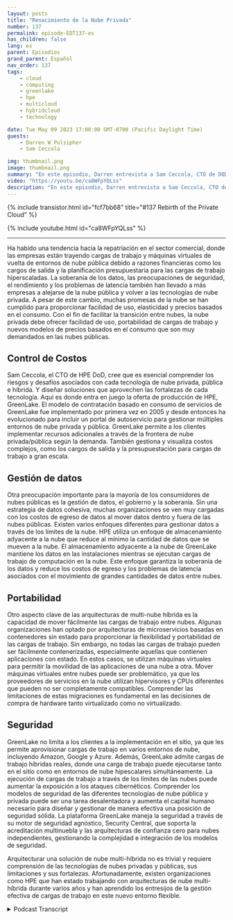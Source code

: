 ```yaml
---
layout: posts
title: "Renacimiento de la Nube Privada"
number: 137
permalink: episode-EDT137-es
has_children: false
lang: es
parent: Episodios
grand_parent: Español
nav_order: 137
tags:
    - cloud
    - computing
    - greenlake
    - hpe
    - multicloud
    - hybridcloud
    - technology

date: Tue May 09 2023 17:00:00 GMT-0700 (Pacific Daylight Time)
guests:
    - Darren W Pulsipher
    - Sam Ceccola

img: thumbnail.png
image: thumbnail.png
summary: "En este episodio, Darren entrevista a Sam Ceccola, CTO de DOD para HPE, sobre los nuevos modelos de negocio y tecnología que están cambiando la forma en que las organizaciones consumen la nube híbrida."
video: "https://youtu.be/ca8WFpYQLss"
description: "En este episodio, Darren entrevista a Sam Ceccola, CTO de DOD para HPE, sobre los nuevos modelos de negocio y tecnología que están cambiando la forma en que las organizaciones consumen la nube híbrida."
---
```


<div>
{% include transistor.html id="fcf7bb68" title="#137 Rebirth of the Private Cloud" %}

{% include youtube.html id="ca8WFpYQLss" %}
</div>

---

Ha habido una tendencia hacia la repatriación en el sector comercial, donde las empresas están trayendo cargas de trabajo y máquinas virtuales de vuelta de entornos de nube pública debido a razones financieras como los cargos de salida y la planificación presupuestaria para las cargas de trabajo hiperscaladas. La soberanía de los datos, las preocupaciones de seguridad, el rendimiento y los problemas de latencia también han llevado a más empresas a alejarse de la nube pública y volver a las tecnologías de nube privada. A pesar de este cambio, muchas promesas de la nube se han cumplido para proporcionar facilidad de uso, elasticidad y precios basados en el consumo. Con el fin de facilitar la transición entre nubes, la nube privada debe ofrecer facilidad de uso, portabilidad de cargas de trabajo y nuevos modelos de precios basados en el consumo que son muy demandados en las nubes públicas.

## Control de Costos

Sam Ceccola, el CTO de HPE DoD, cree que es esencial comprender los riesgos y desafíos asociados con cada tecnología de nube privada, pública e híbrida. Y diseñar soluciones que aprovechen las fortalezas de cada tecnología. Aquí es donde entra en juego la oferta de producción de HPE, GreenLake. El modelo de contratación basado en consumo de servicios de GreenLake fue implementado por primera vez en 2005 y desde entonces ha evolucionado para incluir un portal de autoservicio para gestionar múltiples entornos de nube privada y pública. GreenLake permite a los clientes implementar recursos adicionales a través de la frontera de nube privada/pública según la demanda. También gestiona y visualiza costos complejos, como los cargos de salida y la presupuestación para cargas de trabajo a gran escala.

## Gestión de datos

Otra preocupación importante para la mayoría de los consumidores de nubes públicas es la gestión de datos, el gobierno y la soberanía. Sin una estrategia de datos cohesiva, muchas organizaciones se ven muy cargadas con los costos de egreso de datos al mover datos dentro y fuera de las nubes públicas. Existen varios enfoques diferentes para gestionar datos a través de los límites de la nube. HPE utiliza un enfoque de almacenamiento adyacente a la nube que reduce al mínimo la cantidad de datos que se mueven a la nube. El almacenamiento adyacente a la nube de GreenLake mantiene los datos en las instalaciones mientras se ejecutan cargas de trabajo de computación en la nube. Este enfoque garantiza la soberanía de los datos y reduce los costos de egreso y los problemas de latencia asociados con el movimiento de grandes cantidades de datos entre nubes.

## Portabilidad

Otro aspecto clave de las arquitecturas de multi-nube híbrida es la capacidad de mover fácilmente las cargas de trabajo entre nubes. Algunas organizaciones han optado por arquitecturas de microservicios basadas en contenedores sin estado para proporcionar la flexibilidad y portabilidad de las cargas de trabajo. Sin embargo, no todas las cargas de trabajo pueden ser fácilmente contenerizadas, especialmente aquellas que contienen aplicaciones con estado. En estos casos, se utilizan máquinas virtuales para permitir la movilidad de las aplicaciones de una nube a otra. Mover máquinas virtuales entre nubes puede ser problemático, ya que los proveedores de servicios en la nube utilizan hipervisores y CPUs diferentes que pueden no ser completamente compatibles. Comprender las limitaciones de estas migraciones es fundamental en las decisiones de compra de hardware tanto virtualizado como no virtualizado.

## Seguridad

GreenLake no limita a los clientes a la implementación en el sitio, ya que les permite aprovisionar cargas de trabajo en varios entornos de nube, incluyendo Amazon, Google y Azure. Además, GreenLake admite cargas de trabajo híbridas reales, donde una carga de trabajo puede ejecutarse tanto en el sitio como en entornos de nube hipescalares simultáneamente. La ejecución de cargas de trabajo a través de los límites de las nubes puede aumentar la exposición a los ataques cibernéticos. Comprender los modelos de seguridad de las diferentes tecnologías de nube pública y privada puede ser una tarea desalentadora y aumenta el capital humano necesario para diseñar y gestionar de manera efectiva una posición de seguridad sólida. La plataforma GreenLake maneja la seguridad a través de su motor de seguridad agnóstico, Security Central, que soporta la acreditación multinuebla y las arquitecturas de confianza cero para nubes independientes, gestionando la complejidad e integración de los modelos de seguridad.

Arquitecturar una solución de nube multi-híbrida no es trivial y requiere comprensión de las tecnologías de nubes privadas y públicas, sus limitaciones y sus fortalezas. Afortunadamente, existen organizaciones como HPE que han estado trabajando con arquitecturas de nube multi-híbrida durante varios años y han aprendido los entresijos de la gestión efectiva de cargas de trabajo en este nuevo entorno flexible.



<details>
<summary> Podcast Transcript </summary>

<p></p>

</details>
